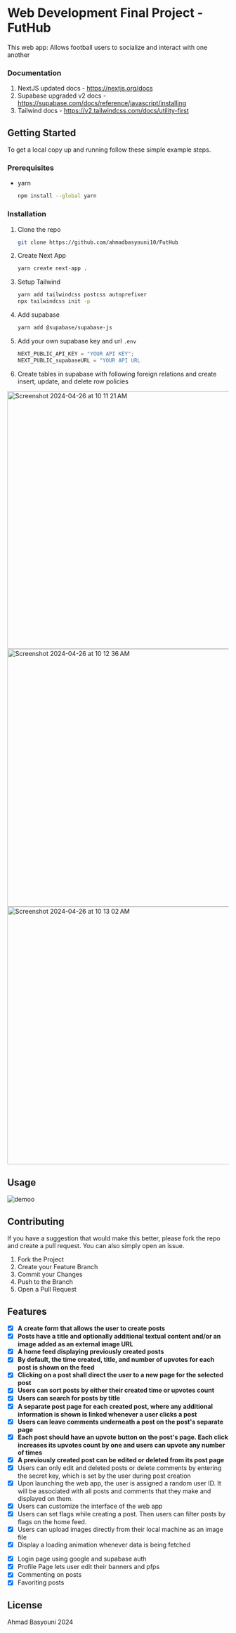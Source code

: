 # Web Development Final Project - FutHub

This web app: Allows football users to socialize and interact with one another

### Documentation
1. NextJS updated docs - https://nextjs.org/docs 
2. Supabase upgraded v2 docs - https://supabase.com/docs/reference/javascript/installing
4. Tailwind docs - https://v2.tailwindcss.com/docs/utility-first

<!-- GETTING STARTED -->
## Getting Started

To get a local copy up and running follow these simple example steps.

### Prerequisites

* yarn
  ```sh
  npm install --global yarn
  ```

### Installation

1. Clone the repo
   ```sh
   git clone https://github.com/ahmadbasyouni10/FutHub
   ```
2. Create Next App
   ```sh
   yarn create next-app .
   ```
3. Setup Tailwind
   ```sh
   yarn add tailwindcss postcss autoprefixer
   npx tailwindcss init -p
   ```
4. Add supabase
   ```sh
   yarn add @supabase/supabase-js
   ```
  
5. Add your own supabase key and url `.env`
   ```js
   NEXT_PUBLIC_API_KEY = "YOUR API KEY";
   NEXT_PUBLIC_supabaseURL = "YOUR API URL
   ```

6. Create tables in supabase with following foreign relations and create insert, update, and delete row policies

<img width="587" alt="Screenshot 2024-04-26 at 10 11 21 AM" src="https://github.com/ahmadbasyouni10/FutHub/assets/120362910/9c43ec45-301a-4889-8215-8c778530a621">
<img width="587" alt="Screenshot 2024-04-26 at 10 12 36 AM" src="https://github.com/ahmadbasyouni10/FutHub/assets/120362910/0dfd8499-5e28-472a-a094-c057aa720fdc">
<img width="587" alt="Screenshot 2024-04-26 at 10 13 02 AM" src="https://github.com/ahmadbasyouni10/FutHub/assets/120362910/d44a9036-d5ab-43c2-a891-b7f6c473ff91">

<!-- USAGE EXAMPLES -->
## Usage

![demoo](https://github.com/ahmadbasyouni10/FutHub/assets/120362910/558ae38f-a26e-4860-9add-0d1e7a578de3)

<!-- CONTRIBUTING -->
## Contributing

If you have a suggestion that would make this better, please fork the repo and create a pull request. You can also simply open an issue.

1. Fork the Project
2. Create your Feature Branch
3. Commit your Changes
4. Push to the Branch
5. Open a Pull Request

## Features

- [x] **A create form that allows the user to create posts**
- [x] **Posts have a title and optionally additional textual content and/or an image added as an external image URL**
- [x] **A home feed displaying previously created posts**
- [x] **By default, the time created, title, and number of upvotes for each post is shown on the feed**
- [x] **Clicking on a post shall direct the user to a new page for the selected post**
- [x] **Users can sort posts by either their created time or upvotes count**
- [x] **Users can search for posts by title**
- [x] **A separate post page for each created post, where any additional information is shown is linked whenever a user clicks a post**
- [x] **Users can leave comments underneath a post on the post's separate page**
- [x] **Each post should have an upvote button on the post's page. Each click increases its upvotes count by one and users can upvote any number of times**
- [x] **A previously created post can be edited or deleted from its post page**
- [x] Users can only edit and deleted posts or delete comments by entering the secret key, which is set by the user during post creation
- [x] Upon launching the web app, the user is assigned a random user ID. It will be associated with all posts and comments that they make and displayed on them.
- [x] Users can customize the interface of the web app
- [x] Users can set flags while creating a post. Then users can filter posts by flags on the home feed.
- [x] Users can upload images directly from their local machine as an image file
- [x] Display a loading animation whenever data is being fetched
* [x] Login page using google and supabase auth
* [x] Profile Page lets user edit their banners and pfps
* [x] Commenting on posts
* [x] Favoriting posts
      
<!-- LICENSE -->
## License

Ahmad Basyouni 2024
